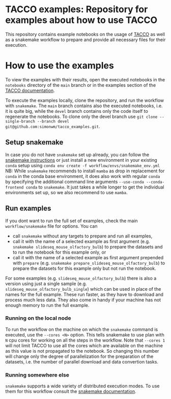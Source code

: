 # TACCO examples: Repository for examples about how to use TACCO

This repository contains example notebooks on the usage of [TACCO](https://github.com/simonwm/tacco) as well as a snakemake workflow to prepare and provide all necessary files for their execution.

# How to use the examples

To view the examples with their results, open the executed notebooks in the `notebooks` directory of the `main` branch or in the examples section of the [TACCO documentation](https://simonwm.github.io/tacco/examples.html).

To execute the examples locally, clone the repository, and run the workflow with `snakemake`. The `main` branch contains also the executed notebooks, i.e. it is quite big, while the `devel` branch contains only the code itself to regenerate the notebooks. To clone only the devel branch use `git clone --single-branch --branch devel git@github.com:simonwm/tacco_examples.git`.

## Setup snakemake

In case you do not have `snakemake` set up already, you can follow the [snakemake instructions](https://snakemake.readthedocs.io/en/stable/getting_started/installation.html) or just install a new environment in your existing `conda` setup using `conda env create -f workflow/envs/snakemake_env.yml`
NB: While `snakemake` recommends to install `mamba` as drop in replacement for `conda` in the conda base environment, it does also work with regular `conda` by specifying the additional command line arguments `--use-conda --conda-frontend conda` to `snakemake`. It just takes a while longer to get the individual environments set up, so we also recommend to use `mamba`.

## Run examples

If you dont want to run the full set of examples, check the main `workflow/snakemake` file for options. You can

- call `snakemake` without any targets to prepare and run all examples,
- call it with the name of a selected example as first argument (e.g. `snakemake slideseq_mouse_olfactory_bulb`) to prepare the datasets and to run the notebook for this example only, or
- call it with the name of a selected example as first argument prepended with `prepare` (e.g. `snakemake prepare_slideseq_mouse_olfactory_bulb`) to prepare the datasets for this example only but not run the notebook.

For some examples (e.g. `slideseq_mouse_olfactory_bulb`) there is also a version using just a single sample (e.g. `slideseq_mouse_olfactory_bulb_single`) which can be used in place of the names for the full example. These run faster, as they have to download and process much less data. They also come in handy if your machine has not enough memory to run the full example.

### Running on the local node

To run the workflow on the machine on which the `snakemake` command is executed, use the `--cores <N>` option. This tells snakemake to use plan with `N` cpu cores for working on all the steps in the workflow. Note that `--cores 1` will not limit TACCO to use all the cores which are available on the machine as this value is not propagated to the notebook. So changing this number will change only the degree of parallelization for the preparation of the datasets, i.e. the number of parallel download and data convertion tasks.

### Running somewhere else

`snakemake` supports a wide variety of distributed execution modes. To use them for this workflow consult the [snakemake documentation](https://snakemake.readthedocs.io/en/stable/executing/cli.html?highlight=profile#profiles).
